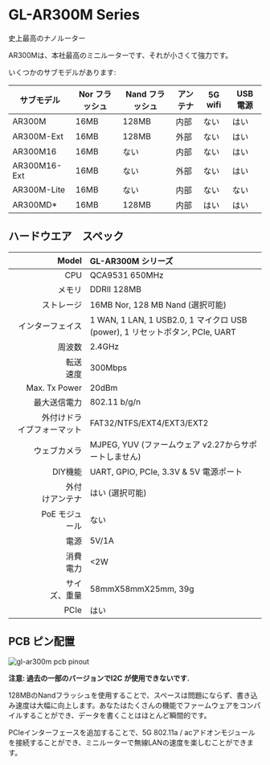 #  GL-AR300M Series

史上最高のナノルーター


AR300Mは、本社最高のミニルーターです、それが小さくて強力です。

いくつかのサブモデルがあります:

| サブモデル    | Nor フラッシュ | Nand フラッシュ | アンテナ  | 5G wifi | USB 電源 |
| ------------ | --------- | ---------- | -------- | ------- | ----------------- |
| AR300M       | 16MB      | 128MB      | 内部 | ない      | はい               |
| AR300M-Ext   | 16MB      | 128MB      | 外部 | ない      | はい               |
| AR300M16     | 16MB      | ない         | 内部 | ない      | はい               |
| AR300M16-Ext | 16MB      | ない         | 外部 | ない      | はい               |
| AR300M-Lite  | 16MB      | ない         | 内部 | ない      | ない                |
| AR300MD*     | 16MB      | 128MB      | 内部 | はい     | はい               |



##  ハードウエア　スペック

|                         Model | GL-AR300M シリーズ                                            |
| ----------------------------: | :----------------------------------------------------------- |
|                           CPU | QCA9531 650MHz                                               |
|                        メモリ | DDRII 128MB                                                  |
|                     ストレージ | 16MB Nor, 128 MB Nand (選択可能)                             |
|                インターフェイス | 1 WAN, 1 LAN, 1 USB2.0, 1 マイクロ USB (power), 1 リセットボタン, PCIe, UART |
|                     　　周波数 | 2.4GHz                                                       |
|             　　　　　　転送速度 | 300Mbps                                                      |
|                 Max. Tx Power | 20dBm                                                        |
|                    最大送信電力 | 802.11 b/g/n                                                 |
| 　　　外付けドライブフォーマット | FAT32/NTFS/EXT4/EXT3/EXT2                                    |
|               　　 ウェブカメラ | MJPEG, YUV (ファームウェア v2.27からサポートしません)                 |
|           　　  　     DIY機能 | UART, GPIO, PCIe, 3.3V & 5V 電源ポート                     |
|    　　　　　　  外付けアンテナ | はい (選択可能)                                               |
|          　　　  PoE モジュール | ない                                                          |
|                  　　　　 電源| 5V/1A                                                        |
|             　　　　　　消費電力 | <2W                                                          |
|          　　　　　   サイズ、重量| 58mmX58mmX25mm, 39g                                          |
|                 　　　　　 PCIe | はい                                                          |



## PCB ピン配置

![gl-ar300m pcb pinout](https://static.gl-inet.com/docs/en/2.x/hardware/ar300m/src/GL-AR300M-PINOUT-1.jpg)


**注意: 過去の一部のバージョンでI2C が使用できないです.**

128MBのNandフラッシュを使用することで、スペースは問題にならず、書き込み速度は大幅に向上します。あなたはたくさんの機能でファームウェアをコンパイルすることができ、データを書くことはほとんど瞬間的です。

PCIeインターフェースを追加することで、5G 802.11a / acアドオンモジュールを接続することができ、ミニルーターで無線LANの速度を楽しむことができます。